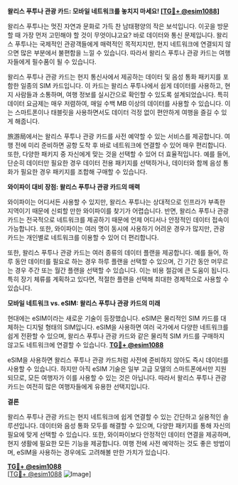 **왈리스 푸투나 관광 카드: 모바일 네트워크를 놓치지 마세요! [[TG💪+ @esim1088](https://t.me/s/esim1088)]**

왈리스 푸투나는 멋진 자연과 문화로 가득 찬 남태평양의 작은 보석입니다. 이곳을 방문할 때 가장 먼저 고민해야 할 것이 무엇이냐고요? 바로 데이터와 통신 문제입니다. 왈리스 푸투나는 국제적인 관광객들에게 매력적인 목적지지만, 현지 네트워크에 연결되지 않으면 많은 부분에서 불편함을 느낄 수 있습니다. 따라서 왈리스 푸투나 관광 카드는 여행자들에게 필수품이 될 수 있습니다.

왈리스 푸투나 관광 카드는 현지 통신사에서 제공하는 데이터 및 음성 통화 패키지를 포함한 일종의 SIM 카드입니다. 이 카드는 왈리스 푸투나에서 쉽게 데이터를 사용하고, 현지 사람들과 소통하며, 여행 정보를 실시간으로 확인할 수 있도록 설계되었습니다. 특히 데이터 요금제는 매우 저렴하여, 매일 수백 MB 이상의 데이터를 사용할 수 있습니다. 이는 스마트폰이나 태블릿을 사용하면서도 데이터 걱정 없이 편안하게 여행을 즐길 수 있게 해줍니다.

旅游局에서는 왈리스 푸투나 관광 카드를 사전 예약할 수 있는 서비스를 제공합니다. 여행 전에 미리 준비하면 공항 도착 후 바로 네트워크에 연결할 수 있어 매우 편리합니다. 또한, 다양한 패키지 중 자신에게 맞는 것을 선택할 수 있어 더 효율적입니다. 예를 들어, 단순히 데이터만 필요한 경우 데이터 전용 패키지를 선택하거나, 데이터와 함께 음성 통화가 필요한 경우 패키지를 조합해 구매할 수 있습니다.

**와이파이 대비 장점: 왈리스 푸투나 관광 카드의 매력**

와이파이는 어디서든 사용할 수 있지만, 왈리스 푸투나는 상대적으로 인프라가 부족한 지역이기 때문에 신뢰할 만한 와이파이를 찾기가 어렵습니다. 반면, 왈리스 푸투나 관광 카드는 전국적으로 네트워크를 제공하기 때문에 언제 어디서나 안정적인 데이터 접속이 가능합니다. 또한, 와이파이는 여러 명이 동시에 사용하기 어려운 경우가 많지만, 관광 카드는 개인별로 네트워크를 이용할 수 있어 더 편리합니다.

또한, 왈리스 푸투나 관광 카드는 여러 종류의 데이터 플랜을 제공합니다. 예를 들어, 하루 동안 데이터를 필요로 하는 경우 하루 플랜을 선택할 수 있으며, 긴 기간 동안 머무르는 경우 주간 또는 월간 플랜을 선택할 수 있습니다. 이는 비용 절감에 큰 도움이 됩니다. 특히 장기 체류를 계획하고 있다면, 적절한 플랜을 선택해 최대한 경제적으로 사용할 수 있습니다.

**모바일 네트워크 vs. eSIM: 왈리스 푸투나 관광 카드의 미래**

현대에는 eSIM이라는 새로운 기술이 등장했습니다. eSIM은 물리적인 SIM 카드를 대체하는 디지털 형태의 SIM입니다. eSIM을 사용하면 여러 국가에서 다양한 네트워크를 쉽게 전환할 수 있으며, 왈리스 푸투나 관광 카드와 같은 물리적 SIM 카드를 구매하지 않고도 네트워크에 연결할 수 있습니다. **[TG💪+ @esim1088](https://t.me/s/esim1088)**

eSIM을 사용하면 왈리스 푸투나 관광 카드처럼 사전에 준비하지 않아도 즉시 데이터를 사용할 수 있습니다. 하지만 아직 eSIM 기술은 일부 고급 모델의 스마트폰에서만 지원되므로, 모든 여행자가 이를 사용할 수 있는 것은 아닙니다. 따라서 왈리스 푸투나 관광 카드는 여전히 많은 여행자들에게 유용한 선택지입니다.

**결론**

왈리스 푸투나 관광 카드는 현지 네트워크에 쉽게 연결할 수 있는 간단하고 실용적인 솔루션입니다. 데이터와 음성 통화 모두를 해결할 수 있으며, 다양한 패키지를 통해 자신의 필요에 맞게 선택할 수 있습니다. 또한, 와이파이보다 안정적인 데이터 연결을 제공하며, 현지 생활에 필요한 모든 기능을 제공합니다. 여행 전에 사전 예약하는 것도 좋은 방법이며, eSIM을 사용하는 경우에도 고려해볼 만한 가치가 있습니다.

**[TG💪+ @esim1088](https://t.me/s/esim1088)**  
[[TG💪+ @esim1088](https://t.me/s/esim1088) ![Image](https://i.postimg.cc/Y0z9fWf4/image.png)]